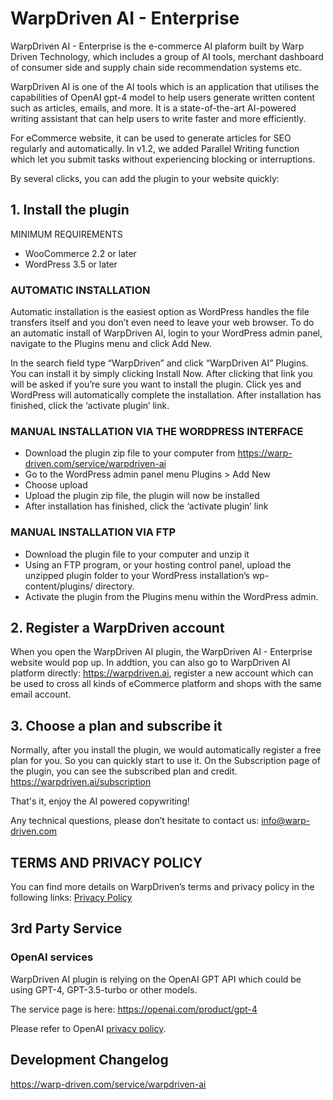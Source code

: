 # WarpDriven AI - Enterprise

WarpDriven AI - Enterprise is the e-commerce AI plaform built by Warp Driven Technology, which includes a group of AI tools, merchant dashboard of consumer side and supply chain side recommendation systems etc.

WarpDriven AI is one of the AI tools which is an application that utilises the capabilities of OpenAI gpt-4 model to help users generate written content such as articles, emails, and more. It is a state-of-the-art AI-powered writing assistant that can help users to write faster and more efficiently.

For eCommerce website, it can be used to generate articles for SEO regularly and automatically. In v1.2, we added Parallel Writing function which let you submit tasks without experiencing blocking or interruptions.

By several clicks, you can add the plugin to your website quickly:

## 1. Install the plugin

MINIMUM REQUIREMENTS

- WooCommerce 2.2 or later
- WordPress 3.5 or later

### AUTOMATIC INSTALLATION

Automatic installation is the easiest option as WordPress handles the file transfers itself and you don’t even need to leave your web browser. To do an automatic install of WarpDriven AI, login to your WordPress admin panel, navigate to the Plugins menu and click Add New.

In the search field type “WarpDriven” and click “WarpDriven AI” Plugins. You can install it by simply clicking Install Now. After clicking that link you will be asked if you’re sure you want to install the plugin. Click yes and WordPress will automatically complete the installation. After installation has finished, click the ‘activate plugin’ link.

### MANUAL INSTALLATION VIA THE WORDPRESS INTERFACE

- Download the plugin zip file to your computer from <https://warp-driven.com/service/warpdriven-ai>
- Go to the WordPress admin panel menu Plugins > Add New
- Choose upload
- Upload the plugin zip file, the plugin will now be installed
- After installation has finished, click the ‘activate plugin’ link

### MANUAL INSTALLATION VIA FTP

- Download the plugin file to your computer and unzip it
- Using an FTP program, or your hosting control panel, upload the unzipped plugin folder to your WordPress installation’s wp-content/plugins/ directory.
- Activate the plugin from the Plugins menu within the WordPress admin.

## 2. Register a WarpDriven account

When you open the WarpDriven AI plugin, the WarpDriven AI - Enterprise website would pop up.
In addtion, you can also go to WarpDriven AI platform directly: <https://warpdriven.ai>, register a new account which can be used to cross all kinds of eCommerce platform and shops with the same email account.

## 3. Choose a plan and subscribe it

Normally, after you install the plugin, we would automatically register a free plan for you. So you can quickly start to use it.
On the Subscription page of the plugin, you can see the subscribed plan and credit.
<https://warpdriven.ai/subscription>

That's it, enjoy the AI powered copywriting!

Any technical questions, please don’t hesitate to contact us: <info@warp-driven.com>

## TERMS AND PRIVACY POLICY

You can find more details on WarpDriven’s terms and privacy policy in the following links: [Privacy Policy](https://warp-driven.com/privacy-policy/)

## 3rd Party Service

### OpenAI services

WarpDriven AI plugin is relying on the OpenAI GPT API which could be using GPT-4, GPT-3.5-turbo or other models.

The service page is here: <https://openai.com/product/gpt-4>

Please refer to OpenAI [privacy policy](https://openai.com/policies/privacy-policy).

## Development Changelog

<https://warp-driven.com/service/warpdriven-ai>
